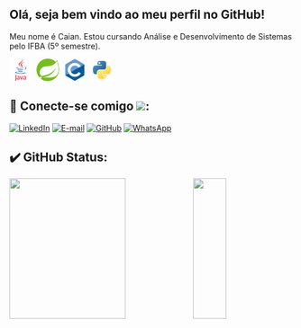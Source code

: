 ## Olá, seja bem vindo ao meu perfil no GitHub! 
Meu nome é Caian. Estou cursando Análise e Desenvolvimento de Sistemas pelo IFBA (5º semestre).

<img src="https://github.com/devicons/devicon/blob/master/icons/java/java-original-wordmark.svg" title="Java" alt="Java" width="40" height="40"/>&nbsp;
<img src="https://github.com/devicons/devicon/blob/master/icons/spring/spring-original.svg" title="Spring" alt="Java" width="40" height="40"/>&nbsp;
<img src="https://github.com/devicons/devicon/blob/master/icons/c/c-original.svg" title="Java" alt="C" width="40" height="40"/>&nbsp;
<img src="https://github.com/devicons/devicon/blob/master/icons/python/python-original.svg" title="Python" alt="Java" width="40" height="40"/>&nbsp;


## 🔗 Conecte-se comigo <img src="https://media.giphy.com/media/hvRJCLFzcasrR4ia7z/giphy.gif" width="30px"/>:

[![LinkedIn](https://img.shields.io/badge/LinkedIn-000?style=for-the-badge&logo=linkedin&logoColor=0E76A8)](https://www.linkedin.com/in/caian-j-santana-092961229/)
[![E-mail](https://img.shields.io/badge/-Email-000?style=for-the-badge&logo=microsoft-outlook&logoColor=007BFF)](mailto:caian23@outlook.com)
[![GitHub](https://img.shields.io/badge/GitHub-000?style=for-the-badge&logo=github&logoColor=white)](https://github.com/CaianSantana/)
[![WhatsApp](https://img.shields.io/badge/whatsApp-25D366?style=for-the-badge&logo=whatsapp&logoColor=white)](https://wa.me/5571986967582)

## ✔️ GitHub Status: 

<div display= "inline-block" margin="0"border="0">
  <img align="left-auto"   height="250em" width="64%" src="https://github-readme-stats.vercel.app/api?username=CaianSantana&rank_icon=github&include_all_commits=true&show_icons=true&hide=issues,contribs&theme=great-gatsby"/>
  <img align="right-auto"  height="250em" width="34%" src="https://github-readme-stats.vercel.app/api/top-langs/?username=CaianSantana&layout=donut&langs_count=5&theme=great-gatsby"/>
</div>

